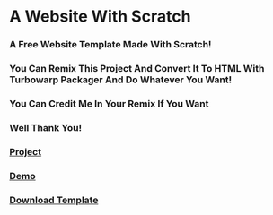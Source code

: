 # A Website With Scratch
### A Free Website Template Made With Scratch!
### You Can Remix This Project And Convert It To HTML With Turbowarp Packager And Do Whatever You Want!
### You Can Credit Me In Your Remix If You Want
### Well Thank You!
### [Project](https://scratch.mit.edu/projects/884506641/)
### [Demo](https://briefiberg.github.io/AWebsiteWithScratch/)
### [Download Template](https://github.com/Briefiberg/AWebsiteWithScratch/releases/download/Template/AWebsiteWithScratch.zip)
